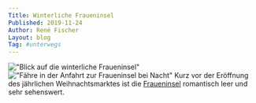 ```yaml
---
Title: Winterliche Fraueninsel
Published: 2019-11-24
Author: René Fischer
Layout: blog
Tag: #unterwegs
---
```

!["Blick auf die winterliche Fraueninsel"](2019-11-24-15-25-25.jpg)
!["Fähre in der Anfahrt zur Fraueninsel bei Nacht"](2019-11-24-17-00-37.jpg)
Kurz vor der Eröffnung des jährlichen Weihnachtsmarktes ist die [Fraueninsel](https://de.wikipedia.org/wiki/Fraueninsel) romantisch leer und sehr sehenswert.
